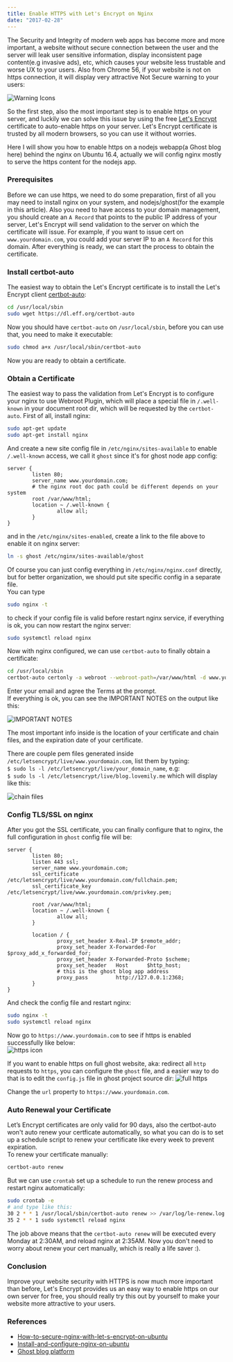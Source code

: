 ```yaml
---
title: Enable HTTPS with Let's Encrypt on Nginx
date: "2017-02-28"
---
```


The Security and Integrity of modern web apps has become more and more important, a website without secure connection between the user and the server will leak user sensitive information, display inconsistent page content(e.g invasive ads), etc, which causes your website less trustable and worse UX to your users. Also from Chrome 56, if your website is not on https connection, it will display very attractive Not Secure warning to your users: 

![Warning Icons](../assets/images/2017/02/Screen-Shot-2017-02-28-at-2.52.15-PM.png)
 
So the first step, also the most important step is to enable https on your server, and luckily we can solve this issue by using the free [Let's Encrypt](https://github.com/letsencrypt) certificate to auto-enable https on your server. Let's Encrypt certificate is trusted by all modern browsers, so you can use it without worries.

Here I will show you how to enable https on a nodejs webapp(a Ghost blog here) behind the nginx on Ubuntu 16.4, actually we will config nginx mostly to serve the https content for the nodejs app.

### Prerequisites

Before we can use https, we need to do some preparation, first of all you may need to install nginx on your system, and nodejs/ghost(for the example in this article). Also you need to have access to your domain management, you should create an `A Record` that points to the public IP address of your server, Let's Encrypt will send validation to the server on which the certificate will issue. For example, if you want to issue cert on `www.yourdomain.com`, you could add your server IP to an `A Record` for this domain.
After everything is ready, we can start the process to obtain the certificate.

### Install certbot-auto

The easiest way to obtain the Let's Encrypt certificate is to install the Let's Encrypt client [certbot-auto](https://github.com/certbot/certbot):
```bash
cd /usr/local/sbin
sudo wget https://dl.eff.org/certbot-auto
```
Now you should have `certbot-auto` on `/usr/local/sbin`, before you can use that, you need to make it executable:
```bash
sudo chmod a+x /usr/local/sbin/certbot-auto
```
Now you are ready to obtain a certificate.

### Obtain a Certificate

The easiest way to pass the validation from Let's Encrypt is to configure your nginx to use Webroot Plugin, which will place a special file in `/.well-known` in your document root dir, which will be requested by the `certbot-auto`.
First of all, install nginx:
```bash
sudo apt-get update
sudo apt-get install nginx
```

And create a new site config file in `/etc/nginx/sites-available` to enable `/.well-known` access, we call it `ghost` since it's for ghost node app config: 
```nginx
server {
        listen 80;
        server_name www.yourdomain.com;
        # the nginx root doc path could be different depends on your system
        root /var/www/html;
        location ~ /.well-known {
                allow all;
        }
}
```
and in the `/etc/nginx/sites-enabled`, create a link to the file above to enable it on nginx server:  
```bash
ln -s ghost /etc/nginx/sites-available/ghost
```  
Of course you can just config everything in `/etc/nginx/nginx.conf` directly, but for better organization, we should put site specific config in a separate file.  
You can type  
```bash
sudo nginx -t
```  
to check if your config file is valid before restart nginx service, if everything is ok, you can now restart the nginx server:  
```bash
sudo systemctl reload nginx
```

Now with nginx configured, we can use `certbot-auto` to finally obtain a certificate:
```bash
cd /usr/local/sbin
certbot-auto certonly -a webroot --webroot-path=/var/www/html -d www.yourdomain.com
```
Enter your email and agree the Terms at the prompt.  
If everything is ok, you can see the IMPORTANT NOTES on the output like this: 

![IMPORTANT NOTES](../assets/images/2017/02/Screen-Shot-2017-02-28-at-4.51.16-PM.png)

The most important info inside is the location of your certificate and chain files, and the expiration date of your certificate.

There are couple pem files generated inside `/etc/letsencrypt/live/www.yourdomain.com`, list them by typing:   
`$ sudo ls -l /etc/letsencrypt/live/your_domain_name`,  e.g:   
`$ sudo ls -l /etc/letsencrypt/live/blog.lovemily.me` which will display like this:

![chain files](../assets/images/2017/02/Screen-Shot-2017-02-28-at-4.54.20-PM.png)

### Config TLS/SSL on nginx

After you got the SSL certificate, you can finally configure that to nginx, the full configuration in `ghost` config file will be: 
```nginx
server {
        listen 80;
        listen 443 ssl;
        server_name www.yourdomain.com;
        ssl_certificate /etc/letsencrypt/live/www.yourdomain.com/fullchain.pem;
        ssl_certificate_key /etc/letsencrypt/live/www.yourdomain.com/privkey.pem;

        root /var/www/html;
        location ~ /.well-known {
                allow all;
        }

        location / {
                proxy_set_header X-Real-IP $remote_addr;
                proxy_set_header X-Forwarded-For $proxy_add_x_forwarded_for;
                proxy_set_header X-Forwarded-Proto $scheme;
                proxy_set_header   Host      $http_host;
                # this is the ghost blog app address
                proxy_pass         http://127.0.0.1:2368;
        }
}
```
And check the config file and restart nginx:
```bash
sudo nginx -t
sudo systemctl reload nginx
```

Now go to `https://www.yourdomain.com` to see if https is enabled successfully like below:  
![https icon](../assets/images/2017/02/Screen-Shot-2017-02-28-at-2.48.33-PM.png)

If you want to enable https on full ghost website, aka: redirect all `http` requests to `https`, you can configure the `ghost` file, and a easier way to do that is to edit the `config.js` file in ghost project source dir:
![full https](../assets/images/2017/02/Screen-Shot-2017-02-28-at-5.11.43-PM.png)

Change the `url` property to `https://www.yourdomain.com`.

### Auto Renewal your Certificate

Let’s Encrypt certificates are only valid for 90 days, also the certbot-auto won't auto renew your certficate automatically, so what you can do is to set up a schedule script to renew your certificate like every week to prevent expiration.  
To renew your certificate manually:
```bash
certbot-auto renew
```  

But we can use `crontab` set up a schedule to run the renew process and restart nginx automatically:
```bash
sudo crontab -e
# and type like this:
30 2 * * 1 /usr/local/sbin/certbot-auto renew >> /var/log/le-renew.log
35 2 * * 1 sudo systemctl reload nginx
```
The job above means that the `certbot-auto renew` will be executed every Monday at 2:30AM, and reload nginx at 2:35AM. Now you don't need to worry about renew your cert manually, which is really a life saver :).

### Conclusion

Improve your website security with HTTPS is now much more important than before, Let's Encrypt provides us an easy way to enable https on our own server for free, you should really try this out by yourself to make your website more attractive to your users.

### References

- [How-to-secure-nginx-with-let-s-encrypt-on-ubuntu](https://www.digitalocean.com/community/tutorials/how-to-secure-nginx-with-let-s-encrypt-on-ubuntu-14-04)  
- [Install-and-configure-nginx-on-ubuntu](https://www.digitalocean.com/community/tutorials/how-to-install-nginx-on-ubuntu-16-04)  
- [Ghost blog platform](https://ghost.org/)









